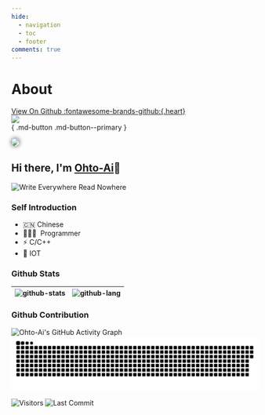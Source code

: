 ```yaml
---
hide:
  - navigation
  - toc
  - footer
comments: true
---
```

# About
[View On Github :fontawesome-brands-github:{.heart} <img src="../assets/img/Gawr-Gura.gif" loading=lazy style="display: block; width: 110px">](//github.com/Ohto-Ai){ .md-button .md-button--primary }

<img src='//avatars.githubusercontent.com/Ohto-Ai?size=200' width=200 style='border-radius:50%; box-shadow: 0px 0px 10px rgb(82 82 82)'>

## Hi there, I'm [Ohto-Ai](https://ohtoai.top)👋

![Write Everywhere Read Nowhere][github-sub-title:img]  

### Self Introduction
- 🇨🇳 Chinese
- 🧑🏻‍💻 &nbsp;Programmer
- ⚡ C/C++
- 💼 IOT

### Github Stats

|![github-stats][github-stats:img]|![github-lang][github-lang:img]|
|---------------------------------|------------------------------------------|

### Github Contribution

![Ohto-Ai's GitHub Activity Graph][github-activity-graph:img]  
![snake][github-contribution-grid-snake]

![Visitors][github-vistors:badge]
![Last Commit][github-last-commit:badge]

[github-sub-title:img]: https://readme-typing-svg.herokuapp.com?font=Segoe+Script&center=true&lines=Write+Everywhere%2C;Read+Nowhere.
[github-stats:img]: https://github-readme-stats.vercel.app/api?username=Ohto-Ai&show_icons=true&theme=highcontrast&count_private=true&include_all_commits=true
[github-lang:img]: https://github-readme-stats.vercel.app/api/top-langs/?username=Ohto-Ai&layout=compact&theme=highcontrast
[github-activity-graph:img]: https://activity-graph.herokuapp.com/graph?username=Ohto-Ai&theme=xcode
[github-vistors:badge]: https://komarev.com/ghpvc/?username=Ohto-Ai&style=flat&labelColor=black&logo=github&label=PROFILE+VIEWS&color=29bf12
[github-last-commit:badge]: https://img.shields.io/github/last-commit/Ohto-Ai/Ohto-Ai?logo=markdown&label=LAST+UPDATE&color=29bf12&style=flat
[github-contribution-grid-snake]: https://github.com/Ohto-Ai-Dev/res/raw/master/assets/Ohto-Ai/github-contribution-grid-snake.svg
